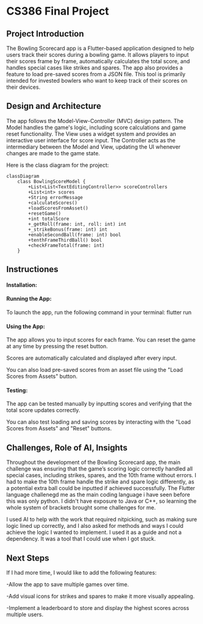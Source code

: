 # CS386 Final Project

## Project Introduction
The Bowling Scorecard app is a Flutter-based application designed to help users track their scores during a bowling game. It allows players to input their scores frame by frame, automatically calculates the total score, and handles special cases like strikes and spares. The app also provides a feature to load pre-saved scores from a JSON file. This tool is primarily intended for invested bowlers who want to keep track of their scores on their devices.

## Design and Architecture

The app follows the Model-View-Controller (MVC) design pattern. The Model handles the game's logic, including score calculations and game reset functionality. The View uses a widget system and provides an interactive user interface for score input. The Controller acts as the intermediary between the Model and View, updating the UI whenever changes are made to the game state.

Here is the class diagram for the project:

```mermaid
classDiagram
    class BowlingScoreModel {
        +List<List<TextEditingController>> scoreControllers
        +List<int> scores
        +String errorMessage
        +calculateScores()
        +loadScoresFromAsset()
        +resetGame()
        +int totalScore
        +_getRoll(frame: int, roll: int) int
        +_strikeBonus(frame: int) int
        +enableSecondBall(frame: int) bool
        +tenthFrameThirdBall() bool
        +checkFrameTotal(frame: int)
    }
```

## Instructiones

#### Installation:



#### Running the App:

To launch the app, run the following command in your terminal: flutter run


#### Using the App:

The app allows you to input scores for each frame. You can reset the game at any time by pressing the reset button.

Scores are automatically calculated and displayed after every input.

You can also load pre-saved scores from an asset file using the "Load Scores from Assets" button.


#### Testing:

The app can be tested manually by inputting scores and verifying that the total score updates correctly.

You can also test loading and saving scores by interacting with the "Load Scores from Assets" and "Reset" buttons.


## Challenges, Role of AI, Insights

Throughout the development of the Bowling Scorecard app, the main challenge was ensuring that the game’s scoring logic correctly handled all special cases, including strikes, spares, and the 10th frame without errors. I had to make the 10th frame handle the strike and spare logic differently, as a potential extra ball could be inputted if achieved successfully. The Flutter language challenegd me as the main coding language i have seen before this was only python. I didn't have exposure to Java or C++, so learning the whole system of brackets brought some challenges for me.

I used AI to help with the work that required nitpicking, such as making sure logic lined up correctly, and I also asked for methods and ways I could achieve the logic I wanted to implement. I used it as a guide and not a dependency. It was a tool that I could use when I got stuck.



## Next Steps

If I had more time, I would like to add the following features:

-Allow the app to save multiple games over time.

-Add visual icons for strikes and spares to make it more visually appealing.

-Implement a leaderboard to store and display the highest scores across multiple users.

